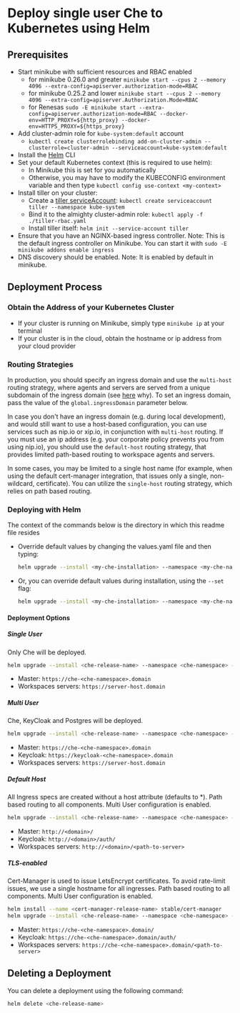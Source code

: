 # Deploy single user Che to Kubernetes using Helm

## Prerequisites
- Start minikube with sufficient resources and RBAC enabled
  - for minikube 0.26.0 and greater `minikube start --cpus 2 --memory 4096 --extra-config=apiserver.authorization-mode=RBAC`
  - for minikube 0.25.2 and lower `minikube start --cpus 2 --memory 4096 --extra-config=apiserver.Authorization.Mode=RBAC`
  - for Renesas `sudo -E minikube start --extra-config=apiserver.authorization-mode=RBAC --docker-env=HTTP_PROXY=${http_proxy} --docker-env=HTTPS_PROXY=${https_proxy}`
- Add cluster-admin role for `kube-system:default` account
  - `kubectl create clusterrolebinding add-on-cluster-admin --clusterrole=cluster-admin --serviceaccount=kube-system:default`
- Install the [Helm](https://github.com/kubernetes/helm/blob/master/docs/install.md) CLI
- Set your default Kubernetes context (this is required to use helm):
  - In Minikube this is set for you automatically
  - Otherwise, you may have to modify the KUBECONFIG environment variable and then type `kubectl config use-context <my-context>`
- Install tiller on your cluster:
  - Create a [tiller serviceAccount](https://github.com/kubernetes/helm/blob/master/docs/rbac.md): `kubectl create serviceaccount tiller --namespace kube-system`
   - Bind it to the almighty cluster-admin role: `kubectl apply -f ./tiller-rbac.yaml`
  - Install tiller itself: `helm init --service-account tiller`
- Ensure that you have an NGINX-based ingress controller. Note: This is the default ingress controller on Minikube. You can start it with `sudo -E minikube addons enable ingress`
- DNS discovery should be enabled. Note: It is enabled by default in minikube.

## Deployment Process
### Obtain the Address of your Kubernetes Cluster
- If your cluster is running on Minikube, simply type `minikube ip` at your terminal
- If your cluster is in the cloud, obtain the hostname or ip address from your cloud provider

### Routing Strategies
In production, you should specify an ingress domain and use the `multi-host` routing strategy, where agents and servers are served from a unique subdomain of the ingress domain (see [here](https://github.com/eclipse/che/issues/8694) why). To set an ingress domain, pass the value of the `global.ingressDomain` parameter below. 

In case you don't have an ingress domain (e.g. during local development), and would still want to use a host-based configuration, you can use services such as nip.io or xip.io, in conjunction with `multi-host` routing. If you must use an ip address (e.g. your corporate policy prevents you from using nip.io), you should use the `default-host` routing strategy, that provides limited path-based routing to workspace agents and servers. 

In some cases, you may be limited to a single host name (for example, when using the default cert-manager integration, that issues only a single, non-wildcard, certificate). You can utilize the `single-host` routing strategy, which relies on path based routing. 


### Deploying with Helm
The context of the commands below is the directory in which this readme file resides

- Override default values by changing the values.yaml file and then typing:

  ```bash
  helm upgrade --install <my-che-installation> --namespace <my-che-namespace> ./
  ```
- Or, you can override default values during installation, using the `--set` flag:

  ```bash
  helm upgrade --install <my-che-installation> --namespace <my-che-namespace> --set global.ingressDomain=<my-hostname> --set cheImage=<my-image> ./
  ```

#### Deployment Options

##### Single User 
Only Che will be deployed.

  ```bash
  helm upgrade --install <che-release-name> --namespace <che-namespace> --set global.ingressDomain=<domain> ./
  ```
* Master: `https://che-<che-namespace>.domain`
* Workspaces servers: `https://server-host.domain`
  
##### Multi User 
Che, KeyCloak and Postgres will be deployed.

  ```bash
  helm upgrade --install <che-release-name> --namespace <che-namespace> -f ./values/multi-user.yaml --set global.ingressDomain=<domain> ./
  ```

* Master: `https://che-<che-namespace>.domain`
* Keycloak:  `https://keycloak-<che-namespace>.domain`
* Workspaces servers: `https://server-host.domain`

##### Default Host
All Ingress specs are created without a host attribute (defaults to *).
Path based routing to all components.
Multi User configuration is enabled. 
 
  ```bash
  helm upgrade --install <che-release-name> --namespace <che-namespace> -f ./values/default-host.yaml --set global.ingressDomain=<domain> ./
  ```
 
* Master: `http://<domain>/`
* Keycloak:  `http://<domain>/auth/`
* Workspaces servers: `http://<domain>/<path-to-server>`

##### TLS-enabled
Cert-Manager is used to issue LetsEncrypt certificates.
To avoid rate-limit issues, we use a single hostname for all ingresses.
Path based routing to all components.
Multi User configuration is enabled. 

  ```bash
  helm install --name <cert-manager-release-name> stable/cert-manager
  helm upgrade --install <che-release-name> --namespace <che-namespace> -f ./values/tls.yaml --set global.ingressDomain=<domain> ./
  ```

* Master: `https://che-<che-namespace>.domain/`
* Keycloak:  `https://che-<che-namespace>.domain/auth/`
* Workspaces servers: `https://che-<che-namespace>.domain/<path-to-server>`

## Deleting a Deployment
You can delete a deployment using the following command:

``` bash
helm delete <che-release-name>
```
